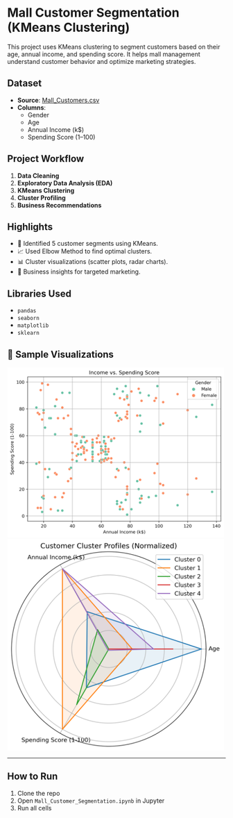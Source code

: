 # Mall Customer Segmentation (KMeans Clustering)

This project uses KMeans clustering to segment customers based on their age, annual income, and spending score. It helps mall management understand customer behavior and optimize marketing strategies.

## Dataset
- **Source**: [Mall_Customers.csv](Mall_Customers.csv)
- **Columns**:
  - Gender
  - Age
  - Annual Income (k$)
  - Spending Score (1–100)

## Project Workflow

1. **Data Cleaning**
2. **Exploratory Data Analysis (EDA)**
3. **KMeans Clustering**
4. **Cluster Profiling**
5. **Business Recommendations**

## Highlights

- 🎯 Identified 5 customer segments using KMeans.
- 📈 Used Elbow Method to find optimal clusters.
- 📊 Cluster visualizations (scatter plots, radar charts).
- 🧠 Business insights for targeted marketing.

## Libraries Used

- `pandas`
- `seaborn`
- `matplotlib`
- `sklearn`

## 📸 Sample Visualizations

<img src="images/income_vs_spending_clusters.png" alt="Clusters1" width="500"/> <img src="images/normalized_clusters.png" alt="Clusters2" width="500"/>

---

## How to Run

1. Clone the repo
2. Open `Mall_Customer_Segmentation.ipynb` in Jupyter
3. Run all cells

